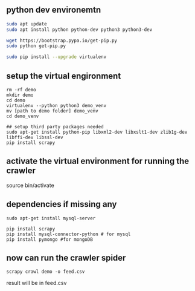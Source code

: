 ## python dev environemtn
```bash
sudo apt update
sudo apt install python python-dev python3 python3-dev

wget https://bootstrap.pypa.io/get-pip.py
sudo python get-pip.py

sudo pip install --upgrade virtualenv
```

## setup the virtual engironment
```
rm -rf demo
mkdir demo
cd demo
virtualenv --python python3 demo_venv
mv [path to demo folder] demo_venv
cd demo_venv
```

```
## setup third party packages needed
sudo apt-get install python-pip libxml2-dev libxslt1-dev zlib1g-dev libffi-dev libssl-dev
pip install scrapy
```

## activate the virtual environment for running the crawler
source bin/activate

## dependencies if missing any
```
sudo apt-get install mysql-server

pip install scrapy
pip install mysql-connector-python # for mysql
pip install pymongo #for mongoDB
```

## now can run the crawler spider
```
scrapy crawl demo -o feed.csv
```
result will be in feed.csv